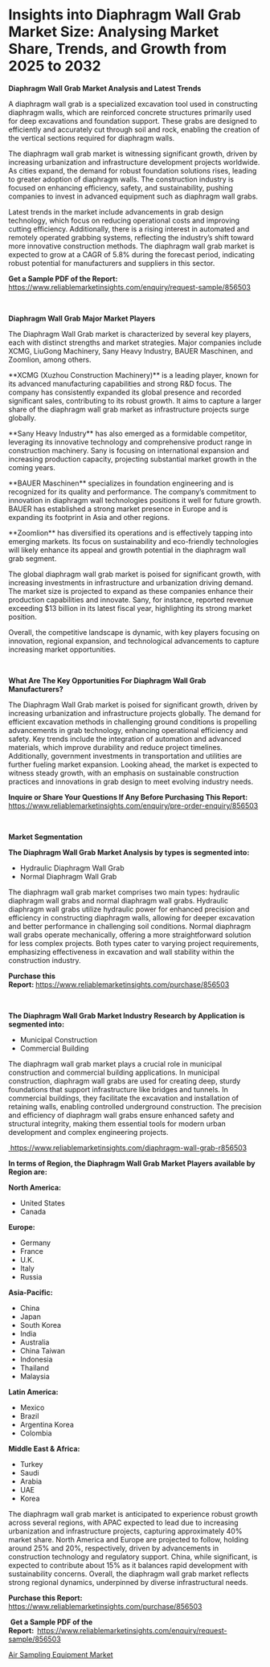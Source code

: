 <p><h1>Insights into Diaphragm Wall Grab Market Size: Analysing Market Share, Trends, and Growth from 2025 to 2032</h1></p><p><strong>Diaphragm Wall Grab Market Analysis and Latest Trends</strong></p>
<p><p>A diaphragm wall grab is a specialized excavation tool used in constructing diaphragm walls, which are reinforced concrete structures primarily used for deep excavations and foundation support. These grabs are designed to efficiently and accurately cut through soil and rock, enabling the creation of the vertical sections required for diaphragm walls.</p><p>The diaphragm wall grab market is witnessing significant growth, driven by increasing urbanization and infrastructure development projects worldwide. As cities expand, the demand for robust foundation solutions rises, leading to greater adoption of diaphragm walls. The construction industry is focused on enhancing efficiency, safety, and sustainability, pushing companies to invest in advanced equipment such as diaphragm wall grabs.</p><p>Latest trends in the market include advancements in grab design technology, which focus on reducing operational costs and improving cutting efficiency. Additionally, there is a rising interest in automated and remotely operated grabbing systems, reflecting the industry’s shift toward more innovative construction methods. The diaphragm wall grab market is expected to grow at a CAGR of 5.8% during the forecast period, indicating robust potential for manufacturers and suppliers in this sector.</p></p>
<p><strong>Get a Sample PDF of the Report:&nbsp;</strong> <a href="https://www.reliablemarketinsights.com/enquiry/request-sample/856503?utm_campaign=2004&utm_medium=2&utm_source=Github&utm_content=ia&utm_term=21022025&utm_id=diaphragm-wall-grab">https://www.reliablemarketinsights.com/enquiry/request-sample/856503</a></p>
<p>&nbsp;</p>
<p><strong>Diaphragm Wall Grab Major Market Players</strong></p>
<p><p>The Diaphragm Wall Grab market is characterized by several key players, each with distinct strengths and market strategies. Major companies include XCMG, LiuGong Machinery, Sany Heavy Industry, BAUER Maschinen, and Zoomlion, among others.</p><p>**XCMG (Xuzhou Construction Machinery)** is a leading player, known for its advanced manufacturing capabilities and strong R&D focus. The company has consistently expanded its global presence and recorded significant sales, contributing to its robust growth. It aims to capture a larger share of the diaphragm wall grab market as infrastructure projects surge globally.</p><p>**Sany Heavy Industry** has also emerged as a formidable competitor, leveraging its innovative technology and comprehensive product range in construction machinery. Sany is focusing on international expansion and increasing production capacity, projecting substantial market growth in the coming years.</p><p>**BAUER Maschinen** specializes in foundation engineering and is recognized for its quality and performance. The company’s commitment to innovation in diaphragm wall technologies positions it well for future growth. BAUER has established a strong market presence in Europe and is expanding its footprint in Asia and other regions.</p><p>**Zoomlion** has diversified its operations and is effectively tapping into emerging markets. Its focus on sustainability and eco-friendly technologies will likely enhance its appeal and growth potential in the diaphragm wall grab segment.</p><p>The global diaphragm wall grab market is poised for significant growth, with increasing investments in infrastructure and urbanization driving demand. The market size is projected to expand as these companies enhance their production capabilities and innovate. Sany, for instance, reported revenue exceeding $13 billion in its latest fiscal year, highlighting its strong market position.</p><p>Overall, the competitive landscape is dynamic, with key players focusing on innovation, regional expansion, and technological advancements to capture increasing market opportunities.</p></p>
<p>&nbsp;</p>
<p><strong>What Are The Key Opportunities For Diaphragm Wall Grab Manufacturers?</strong></p>
<p><p>The Diaphragm Wall Grab market is poised for significant growth, driven by increasing urbanization and infrastructure projects globally. The demand for efficient excavation methods in challenging ground conditions is propelling advancements in grab technology, enhancing operational efficiency and safety. Key trends include the integration of automation and advanced materials, which improve durability and reduce project timelines. Additionally, government investments in transportation and utilities are further fueling market expansion. Looking ahead, the market is expected to witness steady growth, with an emphasis on sustainable construction practices and innovations in grab design to meet evolving industry needs.</p></p>
<p><strong>Inquire or Share Your Questions If Any Before Purchasing This Report:</strong> <a href="https://www.reliablemarketinsights.com/enquiry/pre-order-enquiry/856503?utm_campaign=2004&utm_medium=2&utm_source=Github&utm_content=ia&utm_term=21022025&utm_id=diaphragm-wall-grab">https://www.reliablemarketinsights.com/enquiry/pre-order-enquiry/856503</a></p>
<p>&nbsp;</p>
<p><strong>Market Segmentation</strong></p>
<p><strong>The Diaphragm Wall Grab Market Analysis by types is segmented into:</strong></p>
<p><ul><li>Hydraulic Diaphragm Wall Grab</li><li>Normal Diaphragm Wall Grab</li></ul></p>
<p><p>The diaphragm wall grab market comprises two main types: hydraulic diaphragm wall grabs and normal diaphragm wall grabs. Hydraulic diaphragm wall grabs utilize hydraulic power for enhanced precision and efficiency in constructing diaphragm walls, allowing for deeper excavation and better performance in challenging soil conditions. Normal diaphragm wall grabs operate mechanically, offering a more straightforward solution for less complex projects. Both types cater to varying project requirements, emphasizing effectiveness in excavation and wall stability within the construction industry.</p></p>
<p><strong>Purchase this Report:&nbsp;</strong><a href="https://www.reliablemarketinsights.com/purchase/856503?utm_campaign=2004&utm_medium=2&utm_source=Github&utm_content=ia&utm_term=21022025&utm_id=diaphragm-wall-grab">https://www.reliablemarketinsights.com/purchase/856503</a></p>
<p>&nbsp;</p>
<p><strong>The Diaphragm Wall Grab Market Industry Research by Application is segmented into:</strong></p>
<p><ul><li>Municipal Construction</li><li>Commercial Building</li></ul></p>
<p><p>The diaphragm wall grab market plays a crucial role in municipal construction and commercial building applications. In municipal construction, diaphragm wall grabs are used for creating deep, sturdy foundations that support infrastructure like bridges and tunnels. In commercial buildings, they facilitate the excavation and installation of retaining walls, enabling controlled underground construction. The precision and efficiency of diaphragm wall grabs ensure enhanced safety and structural integrity, making them essential tools for modern urban development and complex engineering projects.</p></p>
<p><a href="https://www.reliablemarketinsights.com/diaphragm-wall-grab-r856503?utm_campaign=2004&utm_medium=2&utm_source=Github&utm_content=ia&utm_term=21022025&utm_id=diaphragm-wall-grab">&nbsp;https://www.reliablemarketinsights.com/diaphragm-wall-grab-r856503</a></p>
<p><strong>In terms of Region, the Diaphragm Wall Grab Market Players available by Region are:</strong></p>
<p>
    <p> <strong> North America: </strong>
        <ul>
            <li>United States</li>
            <li>Canada</li>
        </ul>
        </p> 
    <p> <strong> Europe: </strong>
        <ul>
            <li>Germany</li>
            <li>France</li>
            <li>U.K.</li>
            <li>Italy</li>
            <li>Russia</li>
        </ul>
        </p> 
    <p> <strong> Asia-Pacific: </strong>
        <ul>
            <li>China</li>
            <li>Japan</li>
            <li>South Korea</li>
            <li>India</li>
            <li>Australia</li>
            <li>China Taiwan</li>
            <li>Indonesia</li>
            <li>Thailand</li>
            <li>Malaysia</li>
        </ul>
        </p> 
    <p> <strong> Latin America: </strong>
        <ul>
            <li>Mexico</li>
            <li>Brazil</li>
            <li>Argentina Korea</li>
            <li>Colombia</li>
        </ul>
        </p> 
    <p> <strong> Middle East & Africa: </strong>
        <ul>
            <li>Turkey</li>
            <li>Saudi</li>
            <li>Arabia</li>
            <li>UAE</li>
            <li>Korea</li>
        </ul>
    </p>
    </p>
<p><p>The diaphragm wall grab market is anticipated to experience robust growth across several regions, with APAC expected to lead due to increasing urbanization and infrastructure projects, capturing approximately 40% market share. North America and Europe are projected to follow, holding around 25% and 20%, respectively, driven by advancements in construction technology and regulatory support. China, while significant, is expected to contribute about 15% as it balances rapid development with sustainability concerns. Overall, the diaphragm wall grab market reflects strong regional dynamics, underpinned by diverse infrastructural needs.</p></p>
<p><strong>Purchase this Report: </strong><a href="https://www.reliablemarketinsights.com/purchase/856503?utm_campaign=2004&utm_medium=2&utm_source=Github&utm_content=ia&utm_term=21022025&utm_id=diaphragm-wall-grab">https://www.reliablemarketinsights.com/purchase/856503</a></p>
<p>&nbsp;<strong>Get a Sample PDF of the Report:&nbsp;&nbsp;</strong><a href="https://www.reliablemarketinsights.com/enquiry/request-sample/856503?utm_campaign=2004&utm_medium=2&utm_source=Github&utm_content=ia&utm_term=21022025&utm_id=diaphragm-wall-grab">https://www.reliablemarketinsights.com/enquiry/request-sample/856503</a></p>
<p><strong></strong></p>
<p><p><a href="https://github.com/NarcisoFerry/Market-Research-Report-List-1/blob/main/air-sampling-equipment-market.md?utm_campaign=2004&utm_medium=2&utm_source=Github&utm_content=ia&utm_term=21022025&utm_id=diaphragm-wall-grab">Air Sampling Equipment Market</a></p></p>